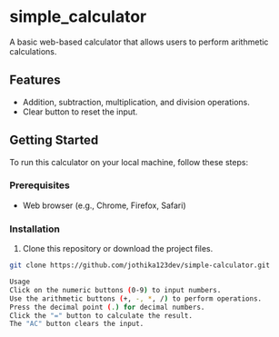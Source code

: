 # simple_calculator
A basic web-based calculator that allows users to perform arithmetic calculations.

## Features

- Addition, subtraction, multiplication, and division operations.
- Clear button to reset the input.

## Getting Started

To run this calculator on your local machine, follow these steps:

### Prerequisites

- Web browser (e.g., Chrome, Firefox, Safari)

### Installation

1. Clone this repository or download the project files.

```bash
git clone https://github.com/jothika123dev/simple-calculator.git

Usage
Click on the numeric buttons (0-9) to input numbers.
Use the arithmetic buttons (+, -, *, /) to perform operations.
Press the decimal point (.) for decimal numbers.
Click the "=" button to calculate the result.
The "AC" button clears the input.
